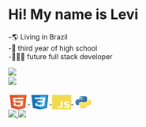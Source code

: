 # Hi! My name is Levi

-🌎 Living in Brazil
<br/>
-🏫 third year of high school
<br/>
-👨🏻‍💻 future full stack developer

<div>
  <a href="https://github.com/Levi777777">
  <img height="180em" src="https://github-readme-stats.vercel.app/api?username=Levi777777&show_icons=true&theme=chartreuse-dark&include_all_commits=true&count_private=true"/><br/>
  <img height="180em" src="https://github-readme-stats.vercel.app/api/top-langs/?username=Levi777777&layout=compact&langs_count=7&theme=chartreuse-dark"/>
</div>
 <div style="display: inline_block"><br>
   <img align="center" alt="Rafa-HTML" height="30" width="40" src="https://raw.githubusercontent.com/devicons/devicon/master/icons/html5/html5-original.svg">
   <img align="center" alt="Rafa-CSS" height="30" width="40" src="https://raw.githubusercontent.com/devicons/devicon/master/icons/css3/css3-original.svg">
   <img align="center" alt="Rafa-Js" height="30" width="40" src="https://raw.githubusercontent.com/devicons/devicon/master/icons/javascript/javascript-plain.svg">
   <img align="center" alt="Rafa-Python" height="30" width="40" src="https://raw.githubusercontent.com/devicons/devicon/master/icons/python/python-original.svg">
   <br/>
   <img src="https://cdn.jsdelivr.net/gh/devicons/devicon/icons/php/php-original.svg"  width="60"/>
   <link rel="stylesheet" href="https://cdn.jsdelivr.net/gh/devicons/devicon@v2.15.1/devicon.min.css">
   <img src= "https://cdn.jsdelivr.net/gh/devicons/devicon/icons/java/java-original-wordmark.svg" width = 60 />
</div>
  
  ##

